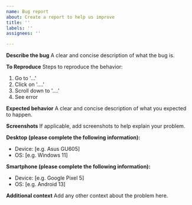 ```yaml
---
name: Bug report
about: Create a report to help us improve
title: ''
labels: ''
assignees: ''

---
```


**Describe the bug**
A clear and concise description of what the bug is.

**To Reproduce**
Steps to reproduce the behavior:
1. Go to '...'
2. Click on '....'
3. Scroll down to '....'
4. See error

**Expected behavior**
A clear and concise description of what you expected to happen.

**Screenshots**
If applicable, add screenshots to help explain your problem.

**Desktop (please complete the following information):**
 - Device: [e.g. Asus GU605]
 - OS: [e.g. Windows 11]

**Smartphone (please complete the following information):**
 - Device: [e.g. Google Pixel 5]
 - OS: [e.g. Android 13]

**Additional context**
Add any other context about the problem here.